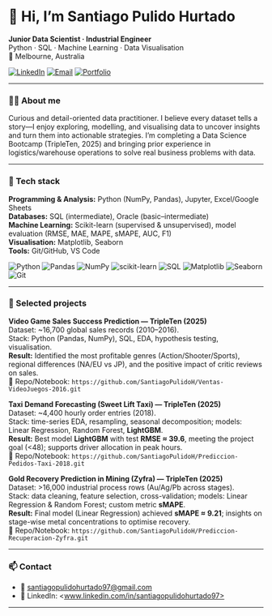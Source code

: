 # 👋 Hi, I’m **Santiago Pulido Hurtado**

**Junior Data Scientist · Industrial Engineer**  
Python · SQL · Machine Learning · Data Visualisation  
📍 Melbourne, Australia

[![LinkedIn](https://img.shields.io/badge/LinkedIn-0A66C2?logo=linkedin&logoColor=white)](<www.linkedin.com/in/santiagopulidohurtado97>)
[![Email](https://img.shields.io/badge/Email-Contact-1f6feb)](mailto:santiagopulidohurtado97@gmail.com)
[![Portfolio](https://img.shields.io/badge/Portfolio-Coming%20soon-555)](#)

---

### 👨‍💻 About me
Curious and detail-oriented data practitioner. I believe every dataset tells a story—I enjoy exploring, modelling, and visualising data to uncover insights and turn them into actionable strategies. I’m completing a Data Science Bootcamp (TripleTen, 2025) and bringing prior experience in logistics/warehouse operations to solve real business problems with data.

---

### 🧰 Tech stack
**Programming & Analysis:** Python (NumPy, Pandas), Jupyter, Excel/Google Sheets  
**Databases:** SQL (intermediate), Oracle (basic–intermediate)  
**Machine Learning:** Scikit-learn (supervised & unsupervised), model evaluation (RMSE, MAE, MAPE, sMAPE, AUC, F1)  
**Visualisation:** Matplotlib, Seaborn  
**Tools:** Git/GitHub, VS Code

<p>
  <img alt="Python" src="https://img.shields.io/badge/Python-3776AB?logo=python&logoColor=white">
  <img alt="Pandas" src="https://img.shields.io/badge/Pandas-150458?logo=pandas&logoColor=white">
  <img alt="NumPy" src="https://img.shields.io/badge/NumPy-013243?logo=numpy&logoColor=white">
  <img alt="scikit-learn" src="https://img.shields.io/badge/scikit--learn-F7931E?logo=scikitlearn&logoColor=white">
  <img alt="SQL" src="https://img.shields.io/badge/SQL-2F74C0?logo=databricks&logoColor=white">
  <img alt="Matplotlib" src="https://img.shields.io/badge/Matplotlib-11557c">
  <img alt="Seaborn" src="https://img.shields.io/badge/Seaborn-4B8BBE">
  <img alt="Git" src="https://img.shields.io/badge/Git-F05032?logo=git&logoColor=white">
</p>

---

### 🚀 Selected projects
**Video Game Sales Success Prediction — TripleTen (2025)**  
Dataset: ~16,700 global sales records (2010–2016).  
Stack: Python (Pandas, NumPy), SQL, EDA, hypothesis testing, visualisation.  
**Result:** Identified the most profitable genres (Action/Shooter/Sports), regional differences (NA/EU vs JP), and the positive impact of critic reviews on sales.  
🔗 Repo/Notebook: `https://github.com/SantiagoPulidoH/Ventas-VideoJuegos-2016.git`

**Taxi Demand Forecasting (Sweet Lift Taxi) — TripleTen (2025)**  
Dataset: ~4,400 hourly order entries (2018).  
Stack: time-series EDA, resampling, seasonal decomposition; models: Linear Regression, Random Forest, **LightGBM**.  
**Result:** Best model **LightGBM** with test **RMSE ≈ 39.6**, meeting the project goal (<48); supports driver allocation in peak hours.  
🔗 Repo/Notebook: `https://github.com/SantiagoPulidoH/Prediccion-Pedidos-Taxi-2018.git`

**Gold Recovery Prediction in Mining (Zyfra) — TripleTen (2025)**  
Dataset: >16,000 industrial process rows (Au/Ag/Pb across stages).  
Stack: data cleaning, feature selection, cross-validation; models: Linear Regression & Random Forest; custom metric **sMAPE**.  
**Result:** Final model (Linear Regression) achieved **sMAPE ≈ 9.21**; insights on stage-wise metal concentrations to optimise recovery.  
🔗 Repo/Notebook: `https://github.com/SantiagoPulidoH/Prediccion-Recuperacion-Zyfra.git`

---

### 📫 Contact
- 📧 santiagopulidohurtado97@gmail.com  
- 🔗 LinkedIn: <www.linkedin.com/in/santiagopulidohurtado97>

---


